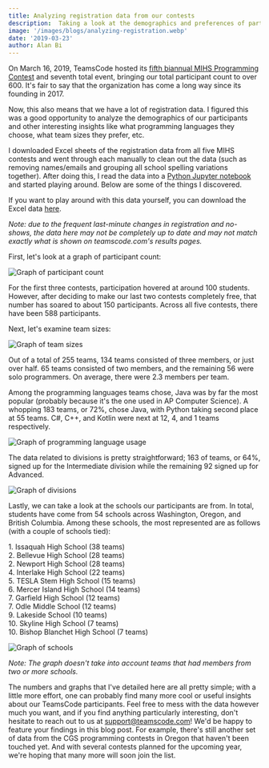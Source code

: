 ```yaml
---
title: Analyzing registration data from our contests
description:  Taking a look at the demographics and preferences of participants from past MIHS programming contests. 
image: '/images/blogs/analyzing-registration.webp'
date: '2019-03-23'
author: Alan Bi
---
```


On March 16, 2019, TeamsCode hosted its <a class="a" href="/contest/spring-2019-mihs/">fifth biannual MIHS Programming Contest</a> and seventh total event, bringing our total participant count to over 600. It's fair to say that the organization has come a long way since its founding in 2017. 

Now, this also means that we have a lot of registration data. I figured this was a good opportunity to analyze the demographics of our participants and other interesting insights like what programming languages they choose, what team sizes they prefer, etc. 

I downloaded Excel sheets of the registration data from all five MIHS contests and went through each manually to clean out the data (such as removing names/emails and grouping all school spelling variations together). After doing this, I read the data into a <a class="a" href="https://github.com/alankbi/python-notebooks/blob/master/exploration/teamscode_contest_registration_data.ipynb">Python Jupyter notebook</a> and started playing around. Below are some of the things I discovered. 

If you want to play around with this data yourself, you can download the Excel data <a class="a" href="https://github.com/teamscode/registration-data">here</a>.

_Note: due to the frequent last-minute changes in registration and no-shows, the data here may not be completely up to date and may not match exactly what is shown on teamscode.com's results pages._

First, let's look at a graph of participant count: 

![Graph of participant count](/images/blogs/participant-count.webp)

For the first three contests, participation hovered at around 100 students. However, after deciding to make our last two contests completely free, that number has soared to about 150 participants. Across all five contests, there have been 588 participants. 

Next, let's examine team sizes:

![Graph of team sizes](/images/blogs/team-sizes.webp)

Out of a total of 255 teams, 134 teams consisted of three members, or just over half. 65 teams consisted of two members, and the remaining 56 were solo programmers. On average, there were 2.3 members per team. 

Among the programming languages teams chose, Java was by far the most popular (probably because it's the one used in AP Computer Science). A whopping 183 teams, or 72%, chose Java, with Python taking second place at 55 teams. C#, C++, and Kotlin were next at 12, 4, and 1 teams respectively. 

![Graph of programming language usage](/images/blogs/language-usage.webp)

The data related to divisions is pretty straightforward; 163 of teams, or 64%, signed up for the Intermediate division while the remaining 92 signed up for Advanced. 

![Graph of divisions](/images/blogs/contest-divisions.webp)

Lastly, we can take a look at the schools our participants are from. In total, students have come from 54 schools across Washington, Oregon, and British Columbia. Among these schools, the most represented are as follows (with a couple of schools tied): 

<div> <!-- Prevents markdown from creating a numbered list from 1-11 -->
1. Issaquah High School (38 teams)<br>
2. Bellevue High School (28 teams)<br>
2. Newport High School (28 teams)<br>
4. Interlake High School (22 teams)<br>
5. TESLA Stem High School (15 teams)<br>
6. Mercer Island High School (14 teams)<br>
7. Garfield High School (12 teams)<br>
7. Odle Middle School (12 teams)<br>
9. Lakeside School (10 teams)<br>
10. Skyline High School (7 teams)<br>
10. Bishop Blanchet High School (7 teams)<br>
</div>

![Graph of schools](/images/blogs/contest-schools.webp)

_Note: The graph doesn't take into account teams that had members from two or more schools._

The numbers and graphs that I've detailed here are all pretty simple; with a little more effort, one can probably find many more cool or useful insights about our TeamsCode participants. Feel free to mess with the data however much you want, and if you find anything particularly interesting, don't hesitate to reach out to us at <a class="a" href="mailto:support@teamscode.com">support@teamscode.com</a>! We'd be happy to feature your findings in this blog post. For example, there's still another set of data from the CGS programming contests in Oregon that haven't been touched yet. And with several contests planned for the upcoming year, we're hoping that many more will soon join the list. 
